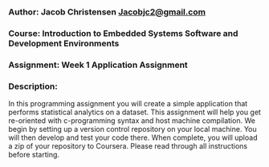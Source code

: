 ### Author: Jacob Christensen <Jacobjc2@gmail.com>
### Course: Introduction to Embedded Systems Software and Development Environments
### Assignment: Week 1 Application Assignment

### Description:
In this programming assignment you will create a simple application that performs statistical analytics on a dataset. This assignment will help you get re-oriented with c-programming syntax and host machine compilation. We begin by setting up a version control repository on your local machine. You will then develop and test your code there. When complete, you will upload a zip of your repository to Coursera. Please read through all instructions before starting.


